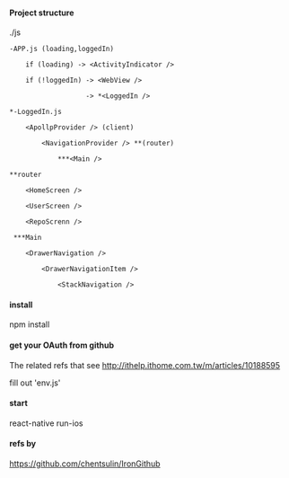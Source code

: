 #### Project structure

./js

    -APP.js (loading,loggedIn)
        
        if (loading) -> <ActivityIndicator />
        
        if (!loggedIn) -> <WebView />
        
                       -> *<LoggedIn />
                        
    *-LoggedIn.js
    
        <ApollpProvider /> (client)
        
            <NavigationProvider /> **(router)
            
                ***<Main />
            
    **router
        
        <HomeScreen />
        
        <UserScreen />
        
        <RepoScrenn />
        
     ***Main
     
        <DrawerNavigation />
        
            <DrawerNavigationItem />
            
                <StackNavigation />
                
#### install

npm install

#### get your OAuth from github 

The related refs that see http://ithelp.ithome.com.tw/m/articles/10188595

fill out 'env.js'

#### start

react-native run-ios

#### refs by

https://github.com/chentsulin/IronGithub